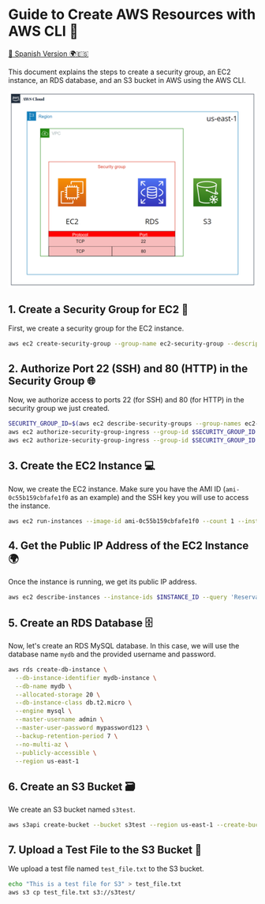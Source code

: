 # Guide to Create AWS Resources with AWS CLI 🚀

[🔗 Spanish Version 🌍🇪🇸](spanish.md)

This document explains the steps to create a security group, an EC2 instance, an RDS database, and an S3 bucket in AWS using the AWS CLI.

![Diagrama](diagram.png)

## 1. Create a Security Group for EC2 🔐
First, we create a security group for the EC2 instance.

```bash
aws ec2 create-security-group --group-name ec2-security-group --description "Security group for EC2" --region us-east-1
```

## 2. Authorize Port 22 (SSH) and 80 (HTTP) in the Security Group 🌐
Now, we authorize access to ports 22 (for SSH) and 80 (for HTTP) in the security group we just created.

```bash
SECURITY_GROUP_ID=$(aws ec2 describe-security-groups --group-names ec2-security-group --query 'SecurityGroups[0].GroupId' --output text --region us-east-1)
aws ec2 authorize-security-group-ingress --group-id $SECURITY_GROUP_ID --protocol tcp --port 22 --cidr 0.0.0.0/0 --region us-east-1
aws ec2 authorize-security-group-ingress --group-id $SECURITY_GROUP_ID --protocol tcp --port 80 --cidr 0.0.0.0/0 --region us-east-1
```

## 3. Create the EC2 Instance 💻
Now, we create the EC2 instance. Make sure you have the AMI ID (`ami-0c55b159cbfafe1f0` as an example) and the SSH key you will use to access the instance.

```bash
aws ec2 run-instances --image-id ami-0c55b159cbfafe1f0 --count 1 --instance-type t2.micro --key-name my-aws-key --security-group-ids $SECURITY_GROUP_ID --query 'Instances[0].InstanceId' --output text --region us-east-1
```

## 4. Get the Public IP Address of the EC2 Instance 🌍
Once the instance is running, we get its public IP address.

```bash
aws ec2 describe-instances --instance-ids $INSTANCE_ID --query 'Reservations[0].Instances[0].PublicIpAddress' --output text --region us-east-1
```

## 5. Create an RDS Database 🗄️
Now, let's create an RDS MySQL database. In this case, we will use the database name `mydb` and the provided username and password.

```bash
aws rds create-db-instance \
  --db-instance-identifier mydb-instance \
  --db-name mydb \
  --allocated-storage 20 \
  --db-instance-class db.t2.micro \
  --engine mysql \
  --master-username admin \
  --master-user-password mypassword123 \
  --backup-retention-period 7 \
  --no-multi-az \
  --publicly-accessible \
  --region us-east-1
```

## 6. Create an S3 Bucket 🗃️
We create an S3 bucket named `s3test`.

```bash
aws s3api create-bucket --bucket s3test --region us-east-1 --create-bucket-configuration LocationConstraint=us-east-1
```

## 7. Upload a Test File to the S3 Bucket 📂
We upload a test file named `test_file.txt` to the S3 bucket.

```bash
echo "This is a test file for S3" > test_file.txt
aws s3 cp test_file.txt s3://s3test/
```
